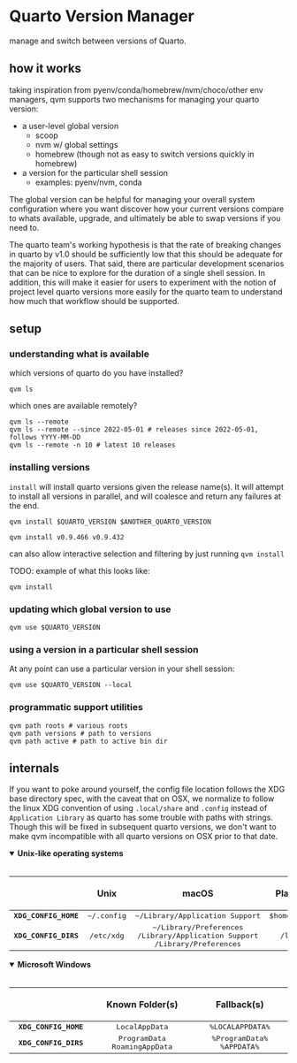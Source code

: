 # Quarto Version Manager

manage and switch between versions of Quarto.

## how it works

taking inspiration from pyenv/conda/homebrew/nvm/choco/other env managers, qvm supports
two mechanisms for managing your quarto version:
*  a user-level global version
   *  scoop
   *  nvm w/ global settings
   *  homebrew (though not as easy to switch versions quickly in homebrew)
*  a version for the particular shell session
   *  examples: pyenv/nvm, conda

The global version can be helpful for managing your overall system configuration
where you want discover how your current versions compare to whats available,
upgrade, and ultimately be able to swap versions if you need to. 

The quarto team's working hypothesis is that the rate of breaking changes in quarto
by v1.0 should be sufficiently low that this should be adequate for the majority
of users. That said, there are particular development scenarios that can be
nice to explore for the duration of a single shell session. In addition, this
will make it easier for users to experiment with the notion of project level
quarto versions more easily for the quarto team to understand how much that
workflow should be supported.

## setup

### understanding what is available

which versions of quarto do you have installed?

```
qvm ls
```

which ones are available remotely? 

```
qvm ls --remote
qvm ls --remote --since 2022-05-01 # releases since 2022-05-01, follows YYYY-MM-DD
qvm ls --remote -n 10 # latest 10 releases
```

### installing versions

`install` will install quarto versions given the release name(s). It will
attempt to install all versions in parallel, and will coalesce and return
any failures at the end. 

```shell
qvm install $QUARTO_VERSION $ANOTHER_QUARTO_VERSION
```

```shell
qvm install v0.9.466 v0.9.432
```

can also allow interactive selection and filtering by just
running `qvm install`

TODO: example of what this looks like:

```
qvm install
```

### updating which global version to use

```
qvm use $QUARTO_VERSION
```

### using a version in a particular shell session

At any point can use a particular version in your shell session:

```shell
qvm use $QUARTO_VERSION --local
```


### programmatic support utilities

```shell
qvm path roots # various roots
qvm path versions # path to versions
qvm path active # path to active bin dir
```


## internals

If you want to poke around yourself, the config file location follows the XDG base directory spec, with the caveat that on OSX, we normalize to follow the linux XDG
convention of using `.local/share` and `.config` instead of `Application Library`
as quarto has some trouble with paths with strings. Though this will be fixed in 
subsequent quarto versions, we don't want to make qvm incompatible with all 
quarto versions on OSX prior to that date.


<details open>
    <summary><strong>Unix-like operating systems</strong></summary>
    <br/>

| <a href="#xdg-base-directory"><img width="400" height="0"></a> | <a href="#xdg-base-directory"><img width="500" height="0"></a><p>Unix</p> | <a href="#xdg-base-directory"><img width="600" height="0"></a><p>macOS</p>                                            | <a href="#xdg-base-directory"><img width="500" height="0"></a><p>Plan 9</p> |
| :------------------------------------------------------------: | :-----------------------------------------------------------------------: | :-------------------------------------------------------------------------------------------------------------------: | :-------------------------------------------------------------------------: |
| <kbd><b>XDG_CONFIG_HOME</b></kbd>                              | <kbd>~/.config</kbd>                                                      | <kbd>~/Library/Application&nbsp;Support</kbd>                                                                         | <kbd>$home/lib</kbd>                                                        |
| <kbd><b>XDG_CONFIG_DIRS</b></kbd>                              | <kbd>/etc/xdg</kbd>                                                       | <kbd>~/Library/Preferences</kbd><br/><kbd>/Library/Application&nbsp;Support</kbd><br/><kbd>/Library/Preferences</kbd> | <kbd>/lib</kbd>                                                             |

</details>

<details open>
    <summary><strong>Microsoft Windows</strong></summary>
    <br/>

| <a href="#xdg-base-directory"><img width="400" height="0"></a> | <a href="#xdg-base-directory"><img width="700" height="0"></a><p>Known&nbsp;Folder(s)</p> | <a href="#xdg-base-directory"><img width="900" height="0"></a><p>Fallback(s)</p> |
| :------------------------------------------------------------: | :---------------------------------------------------------------------------------------: | :------------------------------------------------------------------------------: |
| <kbd><b>XDG_CONFIG_HOME</b></kbd>                              | <kbd>LocalAppData</kbd>                                                                   | <kbd>%LOCALAPPDATA%</kbd>                                                        |
| <kbd><b>XDG_CONFIG_DIRS</b></kbd>                              | <kbd>ProgramData</kbd><br/><kbd>RoamingAppData</kbd>                                      | <kbd>%ProgramData%</kbd><br/><kbd>%APPDATA%</kbd>                                |

</details>

